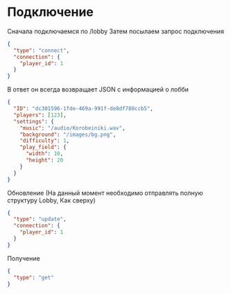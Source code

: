 # Подключение
Сначала подключаемся по /lobby
Затем посылаем запрос подключения
```json
{
  "type": "connect",
  "connection": {
    "player_id": 1
  }
}
```
В ответ он всегда возвращает JSON с информацией о лобби
```json
{
  "ID": "dc301596-1fde-469a-991f-de8df780ccb5",
  "players": [123],
  "settings": {
    "music": "/audio/Korobeiniki.wav",
    "background": "/images/bg.png",
    "difficulty": 1,
    "play_field": {
      "width": 10,
      "height": 20
    }
  }
}
```

Обновление (На данный момент необходимо отправлять полную структуру Lobby, Как сверху)
```json
{
  "type": "update",
  "connection": {
    "player_id": 1
  }
}
```

Получение
```json
{
  "type": "get"
}
```